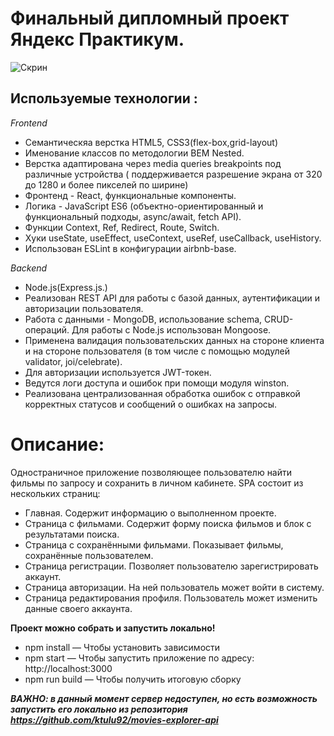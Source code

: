 

# Финальный дипломный проект Яндекс Практикум.

![Скрин](https://user-images.githubusercontent.com/43962272/148739713-63140d00-bee1-44ff-8573-280bb2f63b9f.png)


## Используемые технологии :
*Frontend*

+ Семантическяа верстка HTML5, CSS3(flex-box,grid-layout)
+ Именование классов по методологии BEM Nested.
+ Верстка адаптирована через media queries breakpoints под различные устройства ( поддерживается разрешение экрана от 320 до 1280 и более пикселей по ширине)
+ Фронтенд - React, функциональные компоненты.
+ Логика - JavaScript ES6 (объектно-ориентированный и функциональный подходы, async/await, fetch API).
+ Функции Context, Ref, Redirect, Route, Switch.
+ Хуки useState, useEffect, useContext, useRef, useCallback, useHistory.
+ Использован ESLint в конфигурации airbnb-base.

*Backend*
+ Node.js(Express.js.)
+ Реализован REST API для работы с базой данных, аутентификации и авторизации пользователя.
+ Работа с данными - MongoDB, использование schema, CRUD-операций. Для работы с Node.js использован Mongoose.
+ Применена валидация пользовательских данных на стороне клиента и на стороне пользователя (в том числе с помощью модулей validator, joi/celebrate).
+ Для авторизации используется JWT-токен.
+ Ведутся логи доступа и ошибок при помощи модуля winston.
+ Реализована централизованная обработка ошибок с отправкой корректных статусов и сообщений о ошибках на запросы.


# Описание:
Одностраничное приложение позволяющее пользователю  найти фильмы по запросу и сохранить в личном кабинете. 
SPA состоит из нескольких страниц:

+ Главная. Содержит информацию о выполненном проекте.
+ Страница с фильмами. Содержит форму поиска фильмов и блок с результатами поиска.
+ Страница с сохранёнными фильмами. Показывает фильмы, сохранённые пользователем.
+ Страница регистрации. Позволяет пользователю зарегистрировать аккаунт.
+ Страница авторизации. На ней пользователь может войти в систему.
+ Страница редактирования профиля. Пользователь может изменить данные своего аккаунта.


**Проект можно собрать и запустить локально!**

+ npm install — Чтобы установить зависимости
+ npm start — Чтобы запустить приложение по адресу: http://localhost:3000
+ npm run build — Чтобы получить итоговую сборку

***ВАЖНО: в данный момент сервер недоступен, но есть возможность запустить его локально из репозитория https://github.com/ktulu92/movies-explorer-api***

